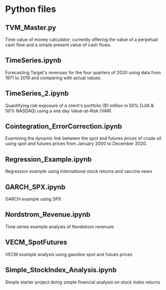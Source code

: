 # Python files

## TVM_Master.py

Time value of money calculator; currently offering the value of a perpetual cash flow and a simple present value of cash flows.

## TimeSeries.ipynb

Forecasting Target's revenues for the four quarters of 2020 using data from 1971 to 2019 and comparing with actual values.

## TimeSeries_2.ipynb

Quantifying risk exposure of a client's portfolio ($1 million in 50% DJIA & 50% NASDAQ) using a one day Value-at-Risk (VAR)

## Cointegration_ErrorCorrection.ipynb

Examining the dynamic link between the spot and futures prices of crude oil using spot and futures prices from January 2000 to December 2020.

## Regression_Example.ipynb

Regression example using international stock returns and vaccine news

## GARCH_SPX.ipynb

GARCH example using SPX

## Nordstrom_Revenue.ipynb

Time series example analysis of Nordstrom revenues

## VECM_SpotFutures

VECM example analysis using gasoline spot and futues prices

## Simple_StockIndex_Analysis.ipynb

Simple starter project doing simple financial analysis on stock index returns
